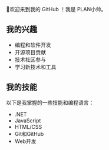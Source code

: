 
👋欢迎来到我的 GitHub ！我是 PLAN小帅。

## 我的兴趣

- 编程和软件开发
- 开源项目贡献
- 技术社区参与
- 学习新技术和工具

## 我的技能

以下是我掌握的一些技能和编程语言：

- .NET
- JavaScript
- HTML/CSS
- Git和GitHub
- Web开发

<!--
**xstplan/xstplan** is a ✨ _special_ ✨ repository because its `README.md` (this file) appears on your GitHub profile.

Here are some ideas to get you started:

- 🔭 I’m currently working on ...
- 🌱 I’m currently learning ...
- 👯 I’m looking to collaborate on ...
- 🤔 I’m looking for help with ...
- 💬 Ask me about ...
- 📫 How to reach me: ...
- 😄 Pronouns: ...
- ⚡ Fun fact: ...
-->
